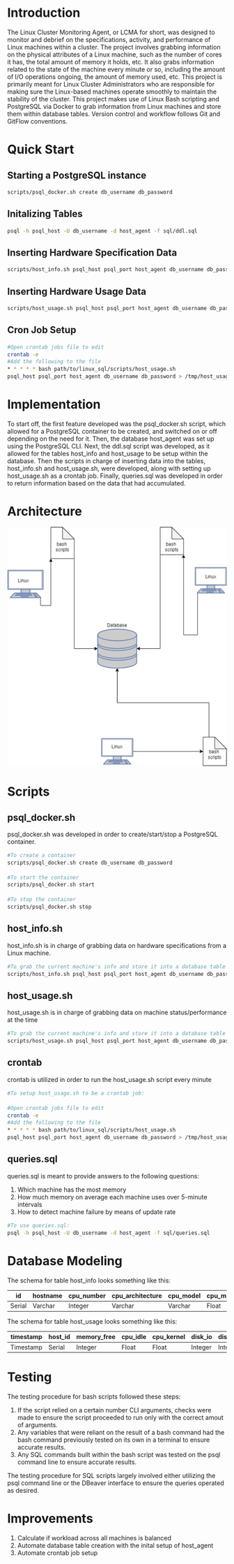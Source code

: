 # Introduction
The Linux Cluster Monitoring Agent, or LCMA for short, was designed to monitor and debrief on
the specifications, activity, and performance of Linux machines within a cluster. 
The project involves grabbing information on the physical attributes of a Linux machine, such as
the number of cores it has, the total amount of memory it holds, etc. It also grabs information related
to the state of the machine every minute or so, including the amount of I/O operations ongoing, 
the amount of memory used, etc.
This project is primarily meant for Linux Cluster Administrators who are responsible for making sure the Linux-based
machines operate smoothly to maintain the stability of the cluster. This project makes use of Linux
Bash scripting and PostgreSQL via Docker to grab information from Linux machines and
store them within database tables. Version control and workflow follows Git and GitFlow conventions.

# Quick Start

## Starting a PostgreSQL instance
```bash
scripts/psql_docker.sh create db_username db_password
```

## Initalizing Tables
```bash
psql -h psql_host -U db_username -d host_agent -f sql/ddl.sql
```

## Inserting Hardware Specification Data
```bash
scripts/host_info.sh psql_host psql_port host_agent db_username db_password
```
## Inserting Hardware Usage Data
```bash
scripts/host_usage.sh psql_host psql_port host_agent db_username db_password
```
## Cron Job Setup
```bash
#Open crontab jobs file to edit
crontab -e
#Add the following to the file
* * * * * bash path/to/linux_sql/scripts/host_usage.sh 
psql_host psql_port host_agent db_username db_password > /tmp/host_usage.log
```

# Implementation
To start off, the first feature developed was the psql_docker.sh script, which allowed for a 
PostgreSQL container to be created, and switched on or off depending on the need for it.
Then, the database host_agent was set up using the PostgreSQL CLI. Next, the ddl.sql script
was developed, as it allowed for the tables host_info and host_usage to be setup within the database.
Then the scripts in charge of inserting data into the tables, host_info.sh and host_usage.sh,
were developed, along with setting up host_usage.sh as a crontab job. Finally, queries.sql was
developed in order to return information based on the data that had accumulated.

# Architecture
![Architecture of Project](assets/Structure.png)

# Scripts

## psql_docker.sh
psql_docker.sh was developed in order to create/start/stop a PostgreSQL container.
```bash
#To create a container
scripts/psql_docker.sh create db_username db_password

#To start the container
scripts/psql_docker.sh start

#To stop the container
scripts/psql_docker.sh stop
```

## host_info.sh
host_info.sh is in charge of grabbing data on hardware specifications from a Linux machine.
```bash
#To grab the current machine's info and store it into a database table
scripts/host_info.sh psql_host psql_port host_agent db_username db_password
```

## host_usage.sh
host_usage.sh is in charge of grabbing data on machine status/performance at the time
```bash
#To grab the current machine's info and store it into a database table
scripts/host_usage.sh psql_host psql_port host_agent db_username db_password
```

## crontab
crontab is utilized in order to run the host_usage.sh script every minute
```bash
#To setup host_usage.sh to be a crontab job:

#Open crontab jobs file to edit
crontab -e
#Add the following to the file
* * * * * bash path/to/linux_sql/scripts/host_usage.sh 
psql_host psql_port host_agent db_username db_password > /tmp/host_usage.log
```

## queries.sql
queries.sql is meant to provide answers to the following questions:
1) Which machine has the most memory
2) How much memory on average each machine uses over 5-minute intervals
3) How to detect machine failure by means of update rate
```bash
#To use queries.sql:
psql -h psql_host -U db_username -d host_agent -f sql/queries.sql
```

# Database Modeling
The schema for table host_info looks something like this:

id	| hostname	| cpu_number	| cpu_architecture	| cpu_model	| cpu_mhz	| L2_cache	| total_mem	| timestamp
----|-----------|---------------|-------------------|-----------|-----------|-----------|-----------|-----------
Serial	| Varchar	| Integer	| Varchar	| Varchar	| Float	| Integer	| Integer	| Timestamp

The schema for table host_usage looks something like this:

timestamp	| host_id	| memory_free	| cpu_idle	| cpu_kernel	| disk_io	| disk_available
------------|-----------|---------------|-----------|---------------|-----------|---------------
Timestamp	| Serial	| Integer	| Float	| Float	| Integer	| Integer

# Testing

The testing procedure for bash scripts followed these steps:
1) If the script relied on a certain number CLI arguments, checks were made to ensure the script
	proceeded to run only with the correct amout of arguments.
2) Any variables that were reliant on the result of a bash command had the bash command previously
	tested on its own in a terminal to ensure accurate results.
3) Any SQL commands built within the bash script was tested on the psql command line to ensure
	accurate results.

The testing procedure for SQL scripts largely involved either utilizing the psql command line
or the DBeaver interface to ensure the queries operated as desired.

# Improvements

1) Calculate if workload across all machines is balanced
2) Automate database table creation with the inital setup of host_agent
3) Automate crontab job setup
